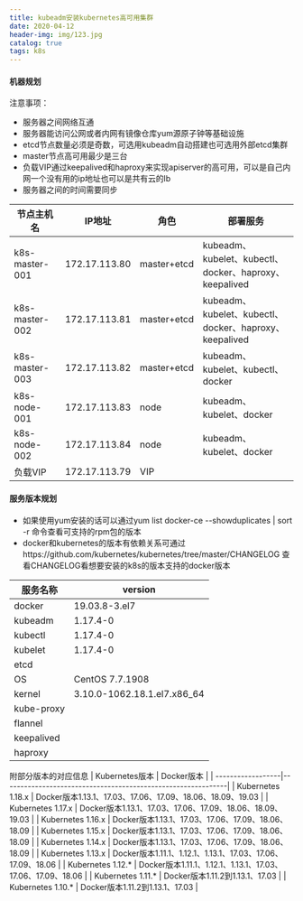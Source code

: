 ```yaml
---
title: kubeadm安装kubernetes高可用集群
date: 2020-04-12
header-img: img/123.jpg
catalog: true
tags: k8s
---
```


#### 机器规划

注意事项：
* 服务器之间网络互通
* 服务器能访问公网或者内网有镜像仓库yum源原子钟等基础设施
* etcd节点数量必须是奇数，可选用kubeadm自动搭建也可选用外部etcd集群
* master节点高可用最少是三台
* 负载VIP通过keepalived和haproxy来实现apiserver的高可用，可以是自己内网一个没有用的ip地址也可以是共有云的lb
* 服务器之间的时间需要同步

| 节点主机名     | IP地址               | 角色                | 部署服务                                             |
| ---------------|--------------------- |---------------------|------------------------------------------------------|
| k8s-master-001 |172.17.113.80         |master+etcd          |kubeadm、kubelet、kubectl、docker、haproxy、keepalived|
| k8s-master-002 |172.17.113.81         |master+etcd          |kubeadm、kubelet、kubectl、docker、haproxy、keepalived|
| k8s-master-003 |172.17.113.82         |master+etcd          |kubeadm、kubelet、kubectl、docker                     |
| k8s-node-001   |172.17.113.83         |node                 |kubeadm、kubelet、docker                              |
| k8s-node-002   |172.17.113.84         |node                 |kubeadm、kubelet、docker                              |
| 负载VIP        |172.17.113.79         |VIP                  |                                                      |

#### 服务版本规划
* 如果使用yum安装的话可以通过yum list docker-ce --showduplicates | sort -r 命令查看可支持的rpm包的版本
* docker和kubernetes的版本有依赖关系可通过https://github.com/kubernetes/kubernetes/tree/master/CHANGELOG 查看CHANGELOG看想要安装的k8s的版本支持的docker版本


| 服务名称       | version                     |
| ---------------|-----------------------------|
| docker         | 19.03.8-3.el7               |
| kubeadm        | 1.17.4-0                    |
| kubectl        | 1.17.4-0                    |
| kubelet        | 1.17.4-0                    |
| etcd           |                             |
| OS             | CentOS  7.7.1908            |
| kernel         | 3.10.0-1062.18.1.el7.x86_64 |
| kube-proxy     |                             |
| flannel        |                             |
| keepalived     |                             |
| haproxy        |                             |

附部分版本的对应信息
| Kubernetes版本    | Docker版本                                                   |
| ------------------|--------------------------------------------------------------|
| Kubernetes 1.18.x | Docker版本1.13.1、17.03、17.06、17.09、18.06、18.09、19.03   |
| Kubernetes 1.17.x | Docker版本1.13.1、17.03、17.06、17.09、18.06、18.09、19.03   |
| Kubernetes 1.16.x | Docker版本1.13.1、17.03、17.06、17.09、18.06、18.09          |
| Kubernetes 1.15.x | Docker版本1.13.1、17.03、17.06、17.09、18.06、18.09          |
| Kubernetes 1.14.x | Docker版本1.13.1、17.03、17.06、17.09、18.06、18.09          |
| Kubernetes 1.13.x | Docker版本1.11.1、1.12.1、1.13.1、17.03、17.06、17.09、18.06 |
| Kubernetes 1.12.* | Docker版本1.11.1、1.12.1、1.13.1、17.03、17.06、17.09、18.06 |
| Kubernetes 1.11.* | Docker版本1.11.2到1.13.1、17.03                              |
| Kubernetes 1.10.* | Docker版本1.11.2到1.13.1、17.03                              |